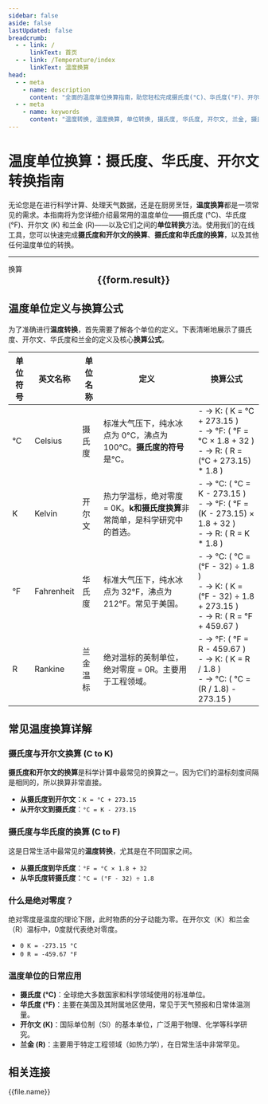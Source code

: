 ```yaml
---
sidebar: false
aside: false
lastUpdated: false
breadcrumb:
  - - link: /
      linkText: 首页
  - - link: /Temperature/index
      linkText: 温度换算
head:
  - - meta
    - name: description
      content: "全面的温度单位换算指南，助您轻松完成摄氏度(°C)、华氏度(°F)、开尔文(K)和兰金(R)之间的转换。本文提供详细的温度换算公式、在线计算器和常见问题解答，是您进行科学研究、学习或日常生活中进行温度转换、单位转换的必备工具。"
  - - meta
    - name: keywords
      content: "温度转换, 温度换算, 单位转换, 摄氏度, 华氏度, 开尔文, 兰金, 摄氏度与开尔文换算, 摄氏度和华氏度的换算, 华氏度转摄氏度, k和摄氏度换算, 摄氏度的符号"
---
```

# 温度单位换算：摄氏度、华氏度、开尔文转换指南

无论您是在进行科学计算、处理天气数据，还是在厨房烹饪，**温度换算**都是一项常见的需求。本指南将为您详细介绍最常用的温度单位——摄氏度 (°C)、华氏度 (°F)、开尔文 (K) 和兰金 (R)——以及它们之间的**单位转换**方法。使用我们的在线工具，您可以快速完成**摄氏度和开尔文的换算**、**摄氏度和华氏度的换算**，以及其他任何温度单位的转换。

---
<script setup>
import { onMounted, reactive, inject ,ref  } from 'vue'
import { NButton,NForm ,NFormItem,NInput,NInputNumber,NSelect,NCard,useMessage,NGrid ,NGi  } from 'naive-ui'
import { defineClientComponent } from 'vitepress'
import { Temperature } from '../../files';
const seoKey = [
  '摄氏度与开尔文换算',
  '摄氏度的符号',
  '温度转换',
  'k和摄氏度换算',
  '温度换算',
  '摄氏度和开尔文的换算',
  '开尔文和摄氏度的换算',
  '摄氏度和华氏度的换算',
  '华氏度转摄氏度',
  '单位转换',
  '摄氏度',
  '摄氏度符号 °c  '
]
const convert = inject('convert')
const options =  [
  { label: '摄氏度 (°C)', value: 'C' },
  { label: '开尔文 (K)', value: 'K' },
  { label: '华氏度 (°F)', value: 'F' },
  { label: '兰金度 (R)', value: 'R' }
];
const formRef = ref(null);
const rules = {
  number:{
    required: true,
    type: 'number',
    trigger: "blur",
    message: '请输入数字'
  },
  to:{
    required: true,
    trigger: "select",
    message: '请选择转换单位'
  },
  from:{
    required: true,
    trigger: "select",
    message: '请选择原始单位'
  }
}
const form = reactive({
  number:null,
  to:'',
  from:'',
  result:'',
  title:'温度单位换算',
})
const convertHandler = (e) => {
   e.preventDefault();
  formRef.value?.validate((errors)=>{
    if (!errors) {
      form.result = `${form.number}${form.from} = ${convert(form.number).from(form.from).to(form.to)}${form.to}`
    }
  })
}
</script>

<n-form size="large" :model="form" ref='formRef' :rules="rules">
  <n-form-item label="数值"  path="number">
    <n-input-number size="large" style="width:100%" :min="0" v-model:value="form.number"   placeholder="请输入要换算的数值" />
  </n-form-item>
  <n-form-item label="从" path="from">
    <n-select  size="large" :options="options" v-model:value="form.from" placeholder="请选择原始单位" />
  </n-form-item>
  <n-form-item label="到" path="to">
    <n-select  size="large" :options="options" v-model:value="form.to" placeholder="请选择换算单位" />
  </n-form-item>
  <n-form-item>
    <n-button type="info" style="width:100%" @click="convertHandler">换算</n-button>
  </n-form-item>
</n-form>
<n-card
  title="温度换算结果"
  :segmented="{
    content: true,
    footer: 'soft',
  }"
>
  <div  style="text-align:center;font-size:20px;">
    <strong>{{form.result}}</strong>
  </div>
  <template #footer>
    <div>
      <span>在这里进行快速的温度单位转换！</span>
    </div>
  </template>
</n-card>

## 温度单位定义与换算公式

为了准确进行**温度转换**，首先需要了解各个单位的定义。下表清晰地展示了摄氏度、开尔文、华氏度和兰金的定义及核心**换算公式**。

| 单位符号 | 英文名称 | 单位名称   | 定义                                                                                     | 换算公式                                                                                     |
|----------|----------|------------|------------------------------------------------------------------------------------------|---------------------------------------------------------------------------------------------|
| °C       | Celsius| 摄氏度      | 标准大气压下，纯水冰点为 0°C，沸点为 100°C。**摄氏度的符号**是°C。                           | - → K: ( K = °C + 273.15 )  <br> - → °F: ( °F = °C × 1.8 + 32 )  <br> - → R: ( R = (°C + 273.15) * 1.8 )  |
| K        | Kelvin| 开尔文      | 热力学温标，绝对零度 = 0K。**k和摄氏度换算**非常简单，是科学研究中的首选。    | - → °C: ( °C = K - 273.15 )  <br> - → °F: ( °F = (K - 273.15) × 1.8 + 32 )  <br> - → R: ( R = K * 1.8 )     |
| °F       | Fahrenheit  | 华氏度      | 标准大气压下，纯水冰点为 32°F，沸点为 212°F。常见于美国。                     | - → °C: ( °C = (°F - 32) ÷ 1.8 )  <br> - → K: ( K = (°F - 32) ÷ 1.8 + 273.15 )  <br> - → R: ( R = °F + 459.67 )  |
| R       | Rankine | 兰金温标    | 绝对温标的英制单位，绝对零度 = 0R。主要用于工程领域。                             | - → °F: ( °F = R - 459.67 )  <br> - → K: ( K = R / 1.8 )  <br> - → °C: ( °C = (R / 1.8) - 273.15 ) |

## 常见温度换算详解

### 摄氏度与开尔文换算 (C to K)
**摄氏度和开尔文的换算**是科学计算中最常见的换算之一。因为它们的温标刻度间隔是相同的，所以换算非常直接。
- **从摄氏度到开尔文**：`K = °C + 273.15`
- **从开尔文到摄氏度**：`°C = K - 273.15`

### 摄氏度与华氏度的换算 (C to F)
这是日常生活中最常见的**温度转换**，尤其是在不同国家之间。
- **从摄氏度到华氏度**：`°F = °C × 1.8 + 32`
- **从华氏度转摄氏度**：`°C = (°F - 32) ÷ 1.8`

### 什么是绝对零度？
绝对零度是温度的理论下限，此时物质的分子动能为零。在开尔文（K）和兰金（R）温标中，0度就代表绝对零度。
- `0 K = -273.15 °C`
- `0 R = -459.67 °F`

### 温度单位的日常应用
- **摄氏度 (°C)**：全球绝大多数国家和科学领域使用的标准单位。
- **华氏度 (°F)**：主要在美国及其附属地区使用，常见于天气预报和日常体温测量。
- **开尔文 (K)**：国际单位制（SI）的基本单位，广泛用于物理、化学等科学研究。
- **兰金 (R)**：主要用于特定工程领域（如热力学），在日常生活中非常罕见。

## 相关连接
<n-grid x-gap="12" :cols="2">
  <n-gi v-for="(file, index) in Temperature" :key="index">
    <n-button
      text
      tag="a"
      :href="file.path"
      type="info"
    >
      {{file.name}}
    </n-button>
  </n-gi>
</n-grid>